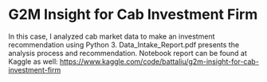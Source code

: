 # G2M Insight for Cab Investment Firm
In this case, I analyzed cab market data to make an investment recommendation using Python 3. 
Data_Intake_Report.pdf presents the analysis process and recommendation. 
Notebook report can be found at Kaggle as well:
https://www.kaggle.com/code/battaliu/g2m-insight-for-cab-investment-firm
